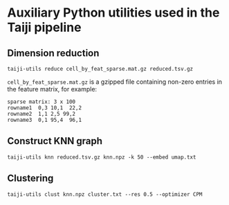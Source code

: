 Auxiliary Python utilities used in the Taiji pipeline
=====================================================

Dimension reduction
-------------------

```
taiji-utils reduce cell_by_feat_sparse.mat.gz reduced.tsv.gz
```

`cell_by_feat_sparse.mat.gz` is a gzipped file containing non-zero entries in the feature matrix, for example:

```
sparse matrix: 3 x 100
rowname1  0,3 10,1  22,2
rowname2  1,1 2,5 99,2
rowname3  0,1 95,4  96,1
```

Construct KNN graph
-------------------

```
taiji-utils knn reduced.tsv.gz knn.npz -k 50 --embed umap.txt
```

Clustering
----------

```
taiji-utils clust knn.npz cluster.txt --res 0.5 --optimizer CPM
```


